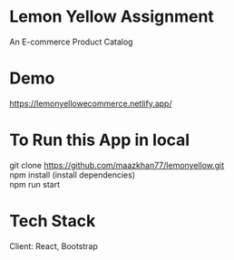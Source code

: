 
# Lemon Yellow Assignment
An E-commerce Product Catalog

# Demo
https://lemonyellowecommerce.netlify.app/

# To Run this App in local
git clone https://github.com/maazkhan77/lemonyellow.git  
npm install (install dependencies)  
npm run start  


# Tech Stack
Client: React, Bootstrap



